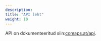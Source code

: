 ```yaml
---
description:
title: "API leht"
weight: 10
---
```


API on dokumenteeritud siin:[comaps.at/api](https://comaps.at/api).

